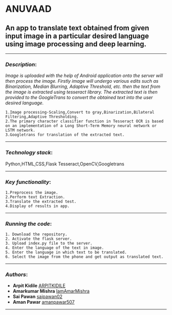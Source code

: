 # ANUVAAD
## An app to translate text obtained from given input image in a particular desired language using image processing and deep learning.

*************************************
### *Description*: 

*Image is uploaded with the help of Android application onto the server will then process the image. Firstly image will undergo various edits such as Binarization, Median Blurring, Adaptive Threshold, etc. then the text from the image is extracted using tesseract library. The extracted text is then provided to the GoogleTrans to convert the obtained text into the user desired language.*

```
1.Image processing-Scaling,Convert to gray,Binarization,Bilateral Filtering,Adaptive Thresholding.
2.The primary character classifier function in Tesseract OCR is based on an implementation of a Long Short-Term Memory neural network or LSTM network.
3.Googletrans for translation of the extracted text.
```
*****************************************
### *Technology stack*:

Python,HTML,CSS,Flask
Tesseract,OpenCV,Googletrans
*****************************************

### *Key functionality*: 
```
1.Preprocess the image.
2.Perform text Extraction.
3.Translate the extracted test.
4.Display of results in app.
```
**************************************

### *Running the code*:

```
1. Download the repository.
2. Activate the flask server.
3. Upload index.py file to the server.
4. Enter the language of the text in image.
5. Enter the language in which text to be translated. 
6. Select the image from the phone and get output as translated text.
```
***************************************
### *Authors*:

- **Arpit Kidile** [ARPITKIDILE](https://github.com/ARPITKIDILE)
- **Amarkumar Mishra** [IamAmarMishra](https://github.com/IamAmarMishra)
- **Sai Pawan** [saipawan02](https://github.com/saipawan02)
- **Aman Pawar** [amanpawar507](https://github.com/amanpawar507)

***************************************
